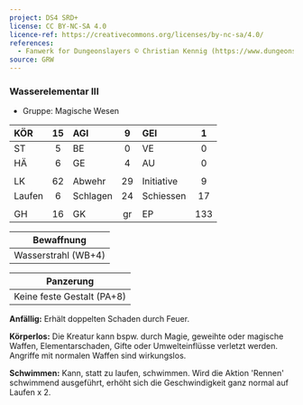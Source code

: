 ```yaml
---
project: DS4 SRD+
license: CC BY-NC-SA 4.0
licence-ref: https://creativecommons.org/licenses/by-nc-sa/4.0/
references: 
  - Fanwerk for Dungeonslayers © Christian Kennig (https://www.dungeonslayers.net/)
source: GRW
---
```


### Wasserelementar III

- Gruppe: Magische Wesen

| KÖR    | 15  | AGI      |  9  | GEI        |  1  |
| :----- | :-: | :------- | :-: | :--------- | :-: |
| ST     |  5  | BE       |  0  | VE         |  0  |
| HÄ     |  6  | GE       |  4  | AU         |  0  |
|        |     |          |     |            |     |
| LK     | 62  | Abwehr   | 29  | Initiative |  9  |
| Laufen |  6  | Schlagen | 24  | Schiessen  | 17  |
|        |     |          |     |            |     |
| GH     | 16  | GK       | gr  | EP         | 133 |

|     Bewaffnung      |
| :-----------------: |
| Wasserstrahl (WB+4) |

|         Panzerung          |
| :------------------------: |
| Keine feste Gestalt (PA+8) |

**Anfällig:** Erhält doppelten Schaden durch Feuer.

**Körperlos:** Die Kreatur kann bspw. durch Magie, geweihte oder magische Waffen, Elementarschaden, Gifte oder Umwelteinflüsse verletzt werden. Angriffe mit normalen Waffen sind wirkungslos.

**Schwimmen:** Kann, statt zu laufen, schwimmen. Wird die Aktion 'Rennen' schwimmend ausgeführt, erhöht sich die Geschwindigkeit ganz normal auf Laufen x 2.

